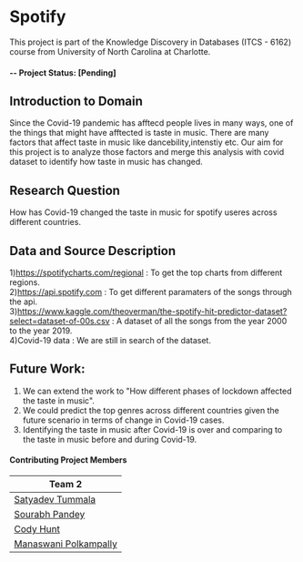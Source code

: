 # Spotify
This project is part of the Knowledge Discovery in Databases (ITCS - 6162) course from University of North Carolina at Charlotte.

#### -- Project Status: [Pending]

## Introduction to Domain
Since the Covid-19 pandemic has afftecd people lives in many ways, one of the things that might have afftected is taste in music. There are many factors that affect taste in music like dancebility,intenstiy etc. Our aim for this project is to analyze those factors and merge this analysis with covid dataset to identify how taste in music has changed.

## Research Question
How has Covid-19 changed the taste in music for spotify useres across different countries.

## Data and Source Description 
  1)https://spotifycharts.com/regional : To get the top charts from different regions.<br/>
  2)https://api.spotify.com : To get different paramaters of the songs through the api.<br/>
  3)https://www.kaggle.com/theoverman/the-spotify-hit-predictor-dataset?select=dataset-of-00s.csv : A dataset of all the songs from the year 2000 to the year 2019.<br/>
  4)Covid-19 data : We are still in search of the dataset.

  
## Future Work:
1. We can extend the work to "How different phases of lockdown affected the taste in music".
2. We could predict the top genres across different countries given the future scenario in terms of change in Covid-19 cases.
3. Identifying the taste in music after Covid-19 is over and comparing to the taste in music before and during Covid-19.

#### Contributing Project Members

|Team 2| 
|---------|
|[Satyadev Tummala](https://github.com/devrock20)| 
|[Sourabh Pandey](https://github.com/spandey5992) |    
|[Cody Hunt](https://github.com/chunt52) |
|[Manaswani Polkampally](https://github.com/manaswinipolkampally)|

